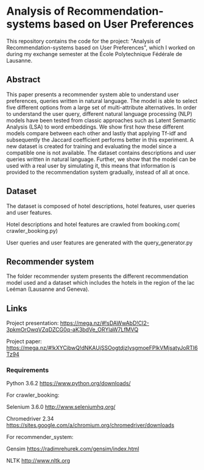 # Analysis of Recommendation-systems based on User Preferences
This repository contains the code for the project: "Analysis of Recommendation-systems based on User Preferences", 
which I worked on during my exchange semester at the École Polytechnique Fédérale de Lausanne.

## Abstract

This paper presents a recommender system able to understand user preferences, queries written in natural language. 
The model is able to select five different options from a large set of multi-attribute alternatives. In order to 
understand the user query, different natural language processing (NLP) models have been tested from classic approaches 
such as Latent Semantic Analysis (LSA) to word embeddings. We show first how these different models compare between 
each other and lastly that applying Tf-idf and subsequently the Jaccard coefficient performs better in this experiment. 
A new dataset is created for training and evaluating the model since a compatible one is not available. The dataset 
contains descriptions and user queries written in natural language. Further, we show that the model can be used with a 
real user by simulating it, this means that information is provided to the recommendation system gradually, instead of 
all at once.

## Dataset
The dataset is composed of hotel descriptions, hotel features, user queries and user features.

Hotel descriptions and hotel features are crawled from booking.com( crawler_booking.py)

User queries and user features are generated with the query_generator.py

## Recommender system
The folder recommender system presents the different recommendation model used and a dataset which includes the hotels 
in the region of the lac Leéman (Lausanne and Geneva).

## Links
Project presentation: https://mega.nz/#!sDAWwAbD!CI2-3pkmOrOwqVZqDZCG0q-aK3bdVe_ORYlaW7LfMVQ

Project paper: https://mega.nz/#!kXYCibwQ!dNKAUjSSOogtdjzIysgmoeFPlkVMjsatyJoRTI6Tz94
### Requirements

Python 3.6.2 https://www.python.org/downloads/

For crawler_booking:

Selenium 3.6.0 http://www.seleniumhq.org/

Chromedriver 2.34 https://sites.google.com/a/chromium.org/chromedriver/downloads

For recommender_system:

Gensim https://radimrehurek.com/gensim/index.html

NLTK http://www.nltk.org

